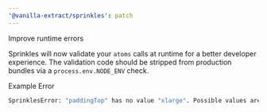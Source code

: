 ```yaml
---
'@vanilla-extract/sprinkles': patch
---
```


Improve runtime errors

Sprinkles will now validate your `atoms` calls at runtime for a better developer experience. The validation code should be stripped from production bundles via a `process.env.NODE_ENV` check.

Example Error

```bash
SprinklesError: "paddingTop" has no value "xlarge". Possible values are "small", "medium", "large"
```
